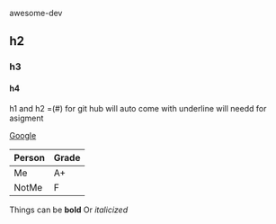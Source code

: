 













 awesome-dev
## h2
### h3
#### h4


h1 and h2 =(#) for git hub will auto come with underline will needd for asigment

[Google](https://google.com)

| Person | Grade |
| ------ | ----- |
| Me     | A+    |
| NotMe  | F     |



Things can be **bold** Or _italicized_
